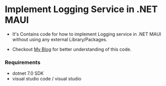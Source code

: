 # Implement Logging Service in .NET MAUI

- It's Contains code for how to implement Logging service in .NET MAUI without using any external Library/Packages.

- Checkout [My Blog](https://dev.to/jaymalli_programmer/implement-logging-service-in-net-maui-2ne1) for better understanding of this code.

### Requirements

- dotnet 7.0 SDK
- visual studio code / visual studio
